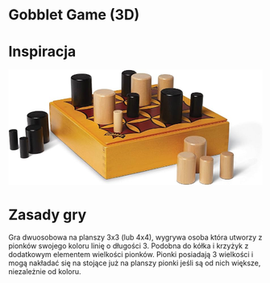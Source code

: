 # Gobblet Game (3D)

 # Inspiracja
 ![](https://github.com/kryzin/game_unity/blob/main/gobblet.jpg)
 # Zasady gry
 Gra dwuosobowa na planszy 3x3 (lub 4x4), wygrywa osoba która utworzy z pionków swojego koloru linię o długości 3. Podobna do kółka i krzyżyk z dodatkowym elementem wielkości pionków. Pionki posiadają 3 wielkości i mogą nakładać się na stojące już na planszy pionki jeśli są od nich większe, niezależnie od koloru. 
 
